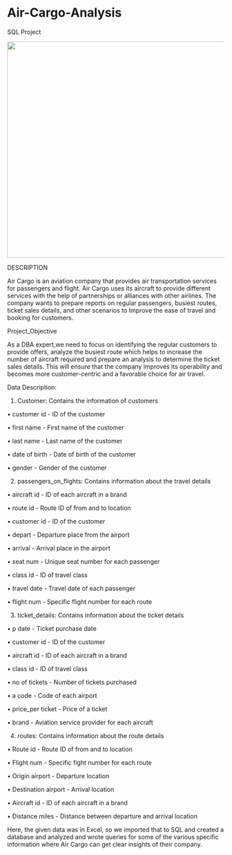 # Air-Cargo-Analysis
SQL Project

<img src="https://wnscom-bucket.s3.amazonaws.com/S3_5/Images/GenericHeaderBanner/DesktopImg/18657/3006/s-and-l_deep-dive_air-cargo_for-design_desktop.jpg" width="800" height="500"/>


DESCRIPTION

Air Cargo is an aviation company that provides air transportation services for passengers and flight. Air Cargo uses its aircraft to provide different services with the help of partnerships or alliances with other airlines. The company wants to prepare reports on regular passengers, busiest routes, ticket sales details, and other scenarios to Improve the ease of travel and booking for customers.


Project_Objective

As a DBA expert,we need to focus on identifying the regular customers to provide offers, analyze the busiest route which helps to increase the number of aircraft required and prepare an analysis to determine the ticket sales details. This will ensure that the company improves its operability and becomes more customer-centric and a favorable choice for air travel.


Data Description:


1) Customer: Contains the information of customers
 
•	customer id - ID of the customer

•	first name - First name of the customer

•	last name - Last name of the customer

•	date of birth - Date of birth of the customer

•	gender - Gender of the customer



2) passengers_on_flights: Contains information about the travel details

•	aircraft id - ID of each aircraft in a brand

•	route id - Route ID of from and to location

•	customer id - ID of the customer

•	depart - Departure place from the airport

•	arrival - Arrival place in the airport

•	seat num - Unique seat number for each passenger

•	class id - ID of travel class

•	travel date - Travel date of each passenger

•	flight num - Specific flight number for each route



3) ticket_details: Contains information about the ticket details

•	p date - Ticket purchase date

•	customer id - ID of the customer

•	aircraft id - ID of each aircraft in a brand

•	class id - ID of travel class

•	no of tickets - Number of tickets purchased

•	a code - Code of each airport

•	price_per ticket - Price of a ticket

•	brand - Aviation service provider for each aircraft



4) routes: Contains information about the route details

•	Route id - Route ID of from and to location

•	Flight num - Specific fight number for each route

•	Origin airport - Departure location

•	Destination airport - Arrival location

•	Aircraft id - ID of each aircraft in a brand

•	Distance miles - Distance between departure and arrival location




Here, the given data was in Excel, so we imported that to SQL and created a database and analyzed and wrote queries for some of the various specific information where Air Cargo can get clear insights of their company.

